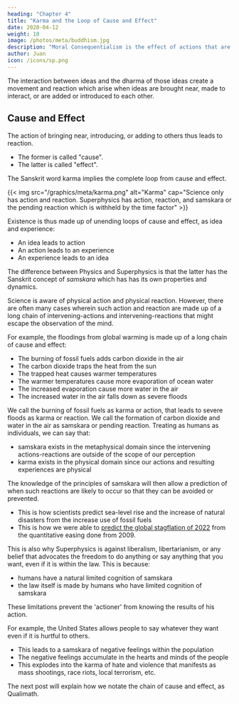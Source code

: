 ```yaml
---
heading: "Chapter 4"
title: "Karma and the Loop of Cause and Effect"
date: 2020-04-12
weight: 10
image: /photos/meta/buddhism.jpg
description: "Moral Consequentialism is the effect of actions that are made obscure by fleeting human memory because of the passage of time"
author: Juan
icon: /icons/sp.png
---
```



The interaction between ideas and the dharma of those ideas create a movement and reaction which arise when ideas are brought near, made to interact, or are added or introduced to each other. 


## Cause and Effect

The action of bringing near, introducing, or adding to others thus leads to reaction.
- The former is called "cause".
- The latter is called "effect". 


The Sanskrit word karma implies the complete loop from cause and effect. 

{{< img src="/graphics/meta/karma.png" alt="Karma" cap="Science only has action and reaction. Superphysics has action, reaction, and samskara or the pending reaction which is withheld by the time factor" >}}
<!-- ![Karma]() -->

Existence is thus made up of unending loops of cause and effect, as idea and experience:
- An idea leads to action
- An action leads to an experience
- An experience leads to an idea 


The difference between Physics and Superphysics is that the latter has the Sanskrit concept of *samskara* which has has its own properties and dynamics. 

Science is aware of physical action and physical reaction. However, there are often many cases wherein such action and reaction are made up of a long chain of intervening-actions and intervening-reactions that might escape the observation of the mind.

For example, the floodings from global warming is made up of a long chain of cause and effect:
- The burning of fossil fuels adds carbon dioxide in the air
- The carbon dioxide traps the heat from the sun
- The trapped heat causes warmer temperatures 
- The warmer temperatures cause more evaporation of ocean water
- The increased evaporation cause more water in the air
- The increased water in the air falls down as severe floods

We call the burning of fossil fuels as karma or action, that leads to severe floods as karma or reaction. We call the formation of carbon dioxide and water in the air as samskara or pending reaction. Treating as humans as individuals, we can say that:
- samskara exists in the metaphysical domain since the intervening actions-reactions are outside of the scope of our perception
- karma exists in the physical domain since our actions and resulting experiences are physical 


<!-- This is similar to 'force' being a physical action that leads to a known reaction as movement. 

In the case of karma, an action, such as a policy to allow gun ownership, creates a known reaction such as a mass shooting.  -->

The knowledge of the principles of samskara will then allow a prediction of when such reactions are likely to occur so that they can be avoided or prevented.
- This is how scientists predict sea-level rise and the increase of natural disasters from the increase use of fossil fuels
- This is how we were able to [predict the global stagflation of 2022](/social/supersociology/precrisis-years) from the quantitative easing done from 2009.

This is also why Superphysics is against liberalism, libertarianism, or any belief that advocates the freedom to do anything or say anything that you want, even if it is within the law. This is because:
- humans have a natural limited cognition of samskara
- the law itself is made by humans who have limited cognition of samskara

These limitations prevent the 'actioner' from knowing the results of his action. 

For example, the United States allows people to say whatever they want even if it is hurtful to others. 
- This leads to a samskara of negative feelings within the population
- The negative feelings accumulate in the hearts and minds of the people  
- This explodes into the karma of hate and violence that manifests as mass shootings, race riots, local terrorism, etc. 

The next post will explain how we notate the chain of cause and effect, as Qualimath. 


<!-- ## Moral Consequentialism

Our proposed moral system, derived from Adam Smith, David Hume, and Socrates, is based on a clear definition of morality as happiness for the most entities possible for the longest time possible.

The "most entities possible" encompasses moral space, while "for the longest time possible" encompasses moral time. The end goal of maximizing moral space and time, by specifying "most" and "longest", is the attainment of the state of peace. This ultimate state then answers the purpose of creation and closes the loop of existence. In eastern philosophy, this state is attained in an experience called samadhi, which cancels out both the ego and mind in order to remove the illusion imposed by Nature.

With the goal defined, the next step is to explain the mechanism that our moral system uses to attain that goal. Since we want an effect of maximum long term happiness for all, then we can apply dialectics to trace the different root causes of such happiness, and even the causes of unhappiness in order to avoid them. We follow the advice of Socrates to start with the big picture, then drill down to the individual implementations or cases. We will logically find that all suffering and unhappiness is caused by excessive ego or the feeling of the self:

The holocaust was caused by Nazi ego, not feeling for the Jews
The Mongol conquest and the resulting Black Death was caused by the ego of the Mongols
World War I was caused by German ego
The conquest by Japan in World War II was caused by the ego of the Japanese imperial government -->

<!-- ### Implementation of Moral Consequentialism

Coming soo. -->

